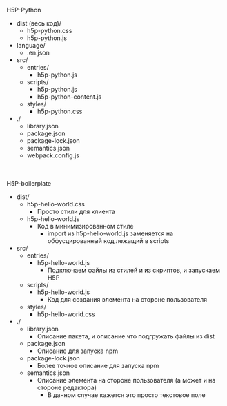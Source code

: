 H5P-Python
- dist (весь код)/
	- h5p-python.css
	- h5p-python.js
- language/
	- .en.json
- src/
	- entries/
		- h5p-python.js
	- scripts/
		- h5p-python.js
		- h5p-python-content.js
	- styles/
		- h5p-python.css
- ./
	- library.json
	- package.json
	- package-lock.json
	- semantics.json
	- webpack.config.js

\
\
H5P-boilerplate
- dist/
	- h5p-hello-world.css
		- Просто стили для клиента
	- h5p-hello-world.js
		- Код в минимизированном стиле
			- import из h5p-hello-world.js заменяется на обфусцированный код лежащий в scripts
- src/
	- entries/
		- h5p-hello-world.js
			- Подключаем файлы из стилей и из скриптов, и запускаем H5P
	- scripts/
		- h5p-hello-world.js
			- Код для создания элемента на стороне пользователя
	- styles/
		- h5p-hello-world.css
- ./
	- library.json
		- Описание пакета, и описание что подгружать файлы из dist
	- package.json
		- Описание для запуска npm
	- package-lock.json
		- Более точное описание для запуска npm
	- semantics.json
		- Описание элемента на стороне пользователя (а может и на стороне редактора)
			- В данном случае кажется это просто текстовое поле
